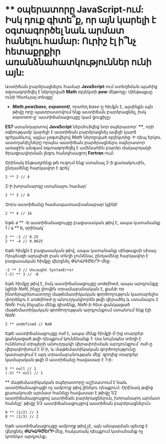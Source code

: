 # \*\* օպերատորը JavaScript-ում: Իսկ դուք գիտե՞ք, որ այն կարելի է օգտագործել նաև արմատ հանելու համար: Ուրիշ էլ ի՞նչ հետաքրքիր առանձնահատկություններ ունի այն:

Աստիճան բարձրացնելու համար **JavaScript**-ում ստեղծման պահից օգտագործվել է ներդրված **Math** օբյեկտի **pow** մեթոդը։ Սինթաքսը ունի հետևյալ տեսքը՝

- **_Math.pow(base, exponent)_**, որտեղ
  _base_-ը հիմքն է, այսինքն այն թիվը որը պատրաստվում ենք աստիճան բարձրացնել, իսկ _exponent_-ը՝ աստիճանացույցը կամ ցուցիչը։

**ES7** ստանդարտով **JavaScript** ներմուծվեց նոր օպերատոր՝ **\*\***, որի օգնությամբ կարելի է աստիճան բարձրացնել ավելի կարճ գրելաձևով, այլևս չօգտվելով _Math_ ներդրված օբյեկտից։ Ի դեպ երկու աստղանիշները որպես աստիճան բարձրացնելու օպերատոր առաջին անգամ օգտագործվել է ամենահին բարձր մակարդակի ծրագրավորման լեզու հանդիսացող **Fortran**-ում։

Օրինակ ենթադրենք թե ուզում ենք ստանալ 2-ի քառակուսին, ընդամենը հարկավոր է գրել՝

```
2 ** 2 // 4
```

2-ի խորանարդը ստանալու համար՝

```
2 ** 3 // 8
```

Չորս աստիճանը համապատասխանաբար կլինի՝

```
2 ** 4 // 16
```

Եթե a ** -b աստիճանացույցը բացասական թիվ է, ապա կստանանք 1 / a ** b, օրինակ՝

```
2 ** -2 // 0.25
2 ** -4 // 0.0625
```

Եթե հիմքն է բացասական թիվ, ապա կստանանք սինթաքսի սխալ։ Որպեսզի այդպիսի բան տեղի չունենա, ընդամենը հարկավոր է բացասական հիմքը վերցնել _ՓԱԿԱԳԾԵՐԻ_ մեջ։

```
-2 ** 3 // Uncaught SyntaxError
(-2) ** 3 // -8
```

Եթե հիմքը թիվ է, իսկ աստիճանացույցը _undefined_, ապա արդյունքը կլինի _NaN_, ինչը լիովին տրամաբանական է, քանի որ ինտերպրետատորը մաթեմատիկական գործողություն կատարելիս փորձելու է _undefined_-ը անուղղակիորեն թվի վերածել և ստանալու է _NaN_։ Իսկ ինչպես մենք գիտենք, _NaN_-ի հետ ցանկացած մաթեմատիկական գործողության արդյունքում ստանում ենք էլի _NaN_:

```
2 ** undefined // NaN
```

Եթե աստիճանացույցը _null_ է, ապա մենք հիմքի _0_-ից տարբեր ցանկացած թվի դեպքում կունենանք _1_։ Սա նույնպես տեղի է ունենում տիպերի անուղղակի վերափոխման արդյունքում՝ _null_-ը վերափոխում է _0_-ի, և մաթեմատիկական գործողությունը կատարվում է այդ տրամաբանության մեջ՝ զրոյից տարբեր կամայական թվի _0_ աստիճանը հավասար է _1_-ի։

```
5 ** null // 1
(-3) ** null // 1
```

\*\* մաթեմատիկական օպերատորը աշխատում է նաև աստիճանացույցի ոչ ամբողջ թիվ լինելու դեպքում։ Օրինակ թվից քառակուսի արմատ հանելը հավասար է թիվը 1/2 աստիճանացույցով աստիճան բարձրացնելուն, խորանարդ արմատ հանելը՝ թիվը 1/3 աստիճանացույցով աստիճան բարձրացնելուն։

```
9 ** (1/2) // 3
8 ** (1/3) // 2
```

Եթե աստիճանացույցը ամբողջ թիվ չէ, այն անպայման պետք է վերցնել **_ՓԱԿԱԳԾԵՐԻ_** մեջ, հակառակ դեպքում կստանանք ոչ կոռեկտ արդյունք։
